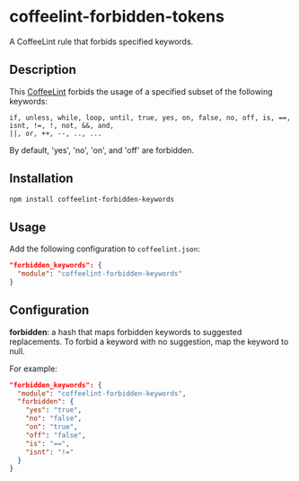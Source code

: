 coffeelint-forbidden-tokens
==============================

A CoffeeLint rule that forbids specified keywords.

Description
-----------

This [CoffeeLint](http://www.coffeelint.org/) forbids the usage of a specified subset of
the following keywords:

    if, unless, while, loop, until, true, yes, on, false, no, off, is, ==, isnt, !=, !, not, &&, and,
    ||, or, ++, --, .., ...

By default, 'yes', 'no', 'on', and 'off' are forbidden.

Installation
------------

```sh
npm install coffeelint-forbidden-keywords
```

Usage
-----

Add the following configuration to `coffeelint.json`:

```json
"forbidden_keywords": {
  "module": "coffeelint-forbidden-keywords"
}
```

Configuration
-------------

**forbidden**: a hash that maps forbidden keywords to suggested replacements. To forbid a keyword
  with no suggestion, map the keyword to null.

For example:

```json
"forbidden_keywords": {
  "module": "coffeelint-forbidden-keywords",
  "forbidden": {
    "yes": "true",
    "no": "false",
    "on": "true",
    "off": "false",
    "is": "==",
    "isnt": "!="
  }
}
```
